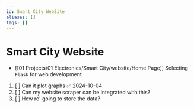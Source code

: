```yaml
---
id: Smart City WebSite
aliases: []
tags: []
---
```

# Smart City Website
- [[01 Projects/01 Electronics/Smart City/website/Home Page]]
Selecting `Flask` for web development

1. [ ] Can it plot graphs ✅ 2024-10-04
2. [ ] Can my website scraper can be integrated with this?
3. [ ] How re' going to store the data?

